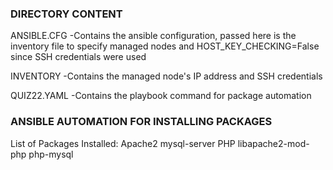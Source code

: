 ### DIRECTORY CONTENT ###

ANSIBLE.CFG
-Contains the ansible configuration, passed here is the inventory file to specify managed nodes
and HOST_KEY_CHECKING=False since SSH credentials were used

INVENTORY
-Contains the managed node's IP address and SSH credentials  

QUIZ22.YAML
-Contains the playbook command for package automation

### ANSIBLE AUTOMATION FOR INSTALLING PACKAGES ###

List of Packages Installed:
Apache2
mysql-server
PHP
libapache2-mod-php
php-mysql


